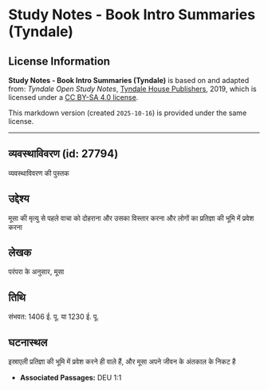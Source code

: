 # Study Notes - Book Intro Summaries (Tyndale)

## License Information

**Study Notes - Book Intro Summaries (Tyndale)** is based on and adapted from: _Tyndale Open Study Notes_, [Tyndale House Publishers](https://tyndaleopenresources.com/), 2019, which is licensed under a [CC BY-SA 4.0 license](https://creativecommons.org/licenses/by-sa/4.0/legalcode.en).

This markdown version (created `2025-10-16`) is provided under the same license.



--------------------------------

## व्यवस्थाविवरण (id: 27794)

व्यवस्थाविवरण की पुस्तक

उद्देश्य
--------

मूसा की मृत्यु से पहले वाचा को दोहराना और उसका विस्तार करना और लोगों का प्रतिज्ञा की भूमि में प्रवेश करना

लेखक
----

परंपरा के अनुसार, मूसा

तिथि
----

संभवत: 1406 ई. पू. या 1230 ई. पू.

घटनास्थल
--------

इस्राएली प्रतिज्ञा की भूमि में प्रवेश करने ही वाले हैं, और मूसा अपने जीवन के अंतकाल के निकट है

* **Associated Passages:** DEU 1:1

